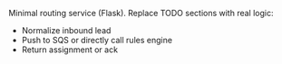 Minimal routing service (Flask). Replace TODO sections with real logic:
- Normalize inbound lead
- Push to SQS or directly call rules engine
- Return assignment or ack

